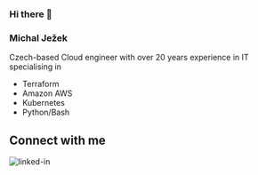 ### Hi there 👋

<!--
**jez4/jez4** is a ✨ _special_ ✨ repository because its `README.md` (this file) appears on your GitHub profile.

Here are some ideas to get you started:

- 🔭 I’m currently working on ...
- 🌱 I’m currently learning ...
- 👯 I’m looking to collaborate on ...
- 🤔 I’m looking for help with ...
- 💬 Ask me about ...
- 📫 How to reach me: ...
- 😄 Pronouns: ...
- ⚡ Fun fact: ...
-->

### Michal Ježek

Czech-based Cloud engineer with over 20 years experience in IT specialising in
* Terraform
* Amazon AWS
* Kubernetes
* Python/Bash

## Connect with me
[<img align="left" alt="linked-in" src="https://img.shields.io/badge/linkedin-%230077B5.svg?&style=for-the-badge&logo=linkedin&logoColor=white" />](https://www.linkedin.com/in/michal-je%C5%BEek-89958b30/)
<br>

<!--
## Certifications

[<img align="left" alt="react" src="https://images.credly.com/size/110x110/images/8e968853-15af-4bbc-9d03-cf518971909c/AWS-SolArchitect-Professional-2020.png"  width="80" height="80" />](https://www.credly.com/badges/bdfaafac-b64c-42eb-883e-1b5b1be99d0c)
[<img align="left" alt="react" src="https://images.credly.com/size/340x340/images/7fbb805d-ea82-4276-a227-e63121a2844b/AWS-DevOpsEngineer-Professional-2020.png"  width="80" height="80" />](https://www.credly.com/badges/6d9eb319-b80e-4208-ad4e-bfe0c84ba183)
[<img align="left" alt="react" src="https://images.credly.com/size/340x340/images/d4c85f5c-63fa-44a5-b174-e79f5f0cc6fc/AWS-Database-Specialty-2020.png"  width="80" height="80" />](https://www.credly.com/badges/2a4e80c4-64c3-4d84-bde7-234e71285394)
[<img align="left" alt="react" src="https://images.credly.com/size/340x340/images/ee741c0c-3d57-48e0-82e0-699a2170aa50/AWS-Security-Specialty-2020.png"  width="80" height="80" />](https://www.credly.com/badges/3fda4c21-7575-43c0-bbb6-886bbf578791)
[<img align="left" alt="react" src="https://images.credly.com/size/340x340/images/d16e8d20-a603-4ce7-94f0-9dc85e7429ba/AWS-AdvNetworking-Specialty-2020.png"  width="80" height="80" />](https://www.credly.com/badges/9fa27962-78ba-4b35-bc40-8bb73d691fe6)
[<img align="left" alt="react" src="https://images.credly.com/size/340x340/images/5b075140-d286-4c8a-9be9-2b87f9e10839/Terraform-Associate-Badge.png" width="80" height="80" />](https://www.credly.com/badges/5ca6386b-a2af-420e-90af-9d20eb01d578)
<br>

-->
